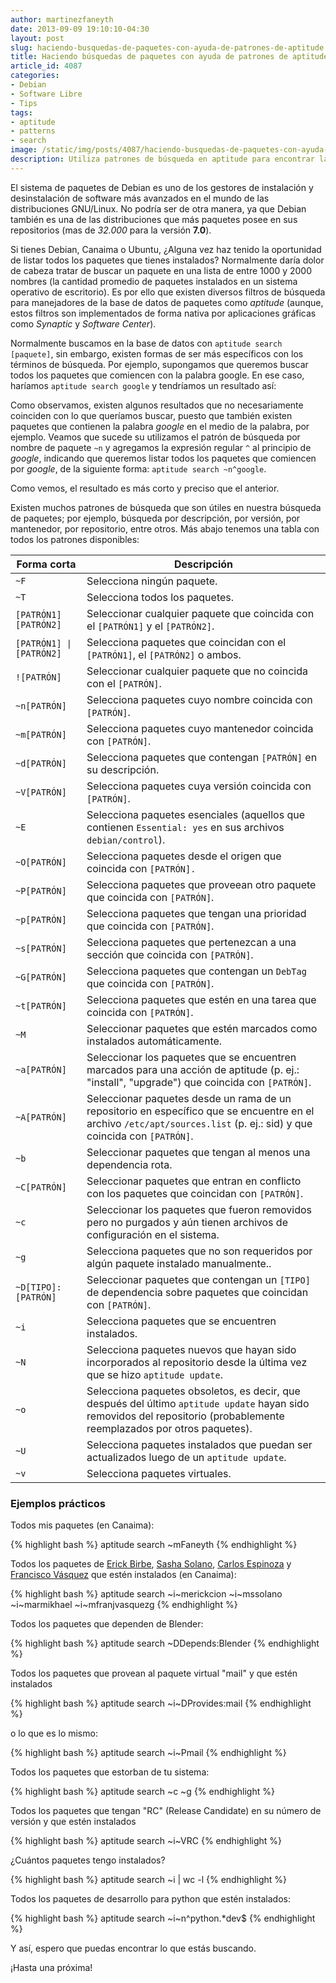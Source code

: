 ```yaml
---
author: martinezfaneyth
date: 2013-09-09 19:10:10-04:30
layout: post
slug: haciendo-busquedas-de-paquetes-con-ayuda-de-patrones-de-aptitude
title: Haciendo búsquedas de paquetes con ayuda de patrones de aptitude
article_id: 4087
categories:
- Debian
- Software Libre
- Tips
tags:
- aptitude
- patterns
- search
image: /static/img/posts/4087/haciendo-busquedas-de-paquetes-con-ayuda-de-patrones-de-aptitude__1.jpg
description: Utiliza patrones de búsqueda en aptitude para encontrar las cosas que buscas más rápido.
---
```


El sistema de paquetes de Debian es uno de los gestores de instalación y desinstalación de software más avanzados en el mundo de las distribuciones GNU/Linux. No podría ser de otra manera, ya que Debian también es una de las distribuciones que más paquetes posee en sus repositorios (mas de _32.000_ para la versión **7.0**).

Si tienes Debian, Canaima o Ubuntu, ¿Alguna vez haz tenido la oportunidad de listar todos los paquetes que tienes instalados? Normalmente daría dolor de cabeza tratar de buscar un paquete en una lista de entre 1000 y 2000 nombres (la cantidad promedio de paquetes instalados en un sistema operativo de escritorio). Es por ello que existen diversos filtros de búsqueda para manejadores de la base de datos de paquetes como _aptitude_ (aunque, estos filtros son implementados de forma nativa por aplicaciones gráficas como _Synaptic_ y _Software Center_).

Normalmente buscamos en la base de datos con `aptitude search [paquete]`, sin embargo, existen formas de ser más específicos con los términos de búsqueda. Por ejemplo, supongamos que queremos buscar todos los paquetes que comiencen con la palabra google. En ese caso, haríamos `aptitude search google` y tendríamos un resultado así:

<span class="figure figure-100" data-figure-src="http://huntingbears.com.ve/static/img/posts/4087/haciendo-busquedas-de-paquetes-con-ayuda-de-patrones-de-aptitude__2.jpg" data-figure-href="http://huntingbears.com.ve/static/img/posts/4087/haciendo-busquedas-de-paquetes-con-ayuda-de-patrones-de-aptitude__2.jpg"></span>

Como observamos, existen algunos resultados que no necesariamente coinciden con lo que queríamos buscar, puesto que también existen paquetes que contienen la palabra _google_ en el medio de la palabra, por ejemplo. Veamos que sucede su utilizamos el patrón de búsqueda por nombre de paquete `~n` y agregamos la expresión regular `^` al principio de _google_, indicando que queremos listar todos los paquetes que comiencen por _google_, de la siguiente forma: `aptitude search ~n^google`.

<span class="figure figure-100" data-figure-src="http://huntingbears.com.ve/static/img/posts/4087/haciendo-busquedas-de-paquetes-con-ayuda-de-patrones-de-aptitude__4.jpg" data-figure-href="http://huntingbears.com.ve/static/img/posts/4087/haciendo-busquedas-de-paquetes-con-ayuda-de-patrones-de-aptitude__4.jpg"></span>

Como vemos, el resultado es más corto y preciso que el anterior.

Existen muchos patrones de búsqueda que son útiles en nuestra búsqueda de paquetes; por ejemplo, búsqueda por descripción, por versión, por mantenedor, por repositorio, entre otros. Más abajo tenemos una tabla con todos los patrones disponibles:

|**Forma corta**|**Descripción**|
|---|---|
|`~F`|Selecciona ningún paquete.|
|`~T`|Selecciona todos los paquetes.|
|`[PATRÓN1] [PATRÓN2]`|Seleccionar cualquier paquete que coincida con el `[PATRÓN1]` y el `[PATRÓN2]`.|
|<code>[PATRÓN1] &#124; [PATRÓN2]</code>|Selecciona paquetes que coincidan con el `[PATRÓN1]`, el `[PATRÓN2]` o ambos.|
|`![PATRÓN]`|Seleccionar cualquier paquete que no coincida con el `[PATRÓN]`.|
|`~n[PATRÓN]`|Selecciona paquetes cuyo nombre coincida con `[PATRÓN]`.|
|`~m[PATRÓN]`|Selecciona paquetes cuyo mantenedor coincida con `[PATRÓN]`.|
|`~d[PATRÓN]`|Selecciona paquetes que contengan `[PATRÓN]` en su descripción.|
|`~V[PATRÓN]`|Selecciona paquetes cuya versión coincida con `[PATRÓN]`.|
|`~E`|Selecciona paquetes esenciales (aquellos que contienen `Essential: yes` en sus archivos `debian/control`).|
|`~O[PATRÓN]`|Selecciona paquetes desde el origen que coincida con `[PATRÓN].`|
|`~P[PATRÓN]`|Selecciona paquetes que proveean otro paquete que coincida con `[PATRÓN]`.|
|`~p[PATRÓN]`|Selecciona paquetes que tengan una prioridad que coincida con `[PATRÓN]`.|
|`~s[PATRÓN]`|Selecciona paquetes que pertenezcan a una sección que coincida con `[PATRÓN]`.|
|`~G[PATRÓN]`|Selecciona paquetes que contengan un `DebTag` que coincida con `[PATRÓN]`.|
|`~t[PATRÓN]`|Selecciona paquetes que estén en una tarea que coincida con `[PATRÓN]`.|
|`~M`|Seleccionar paquetes que estén marcados como instalados automáticamente.|
|`~a[PATRÓN]`|Seleccionar los paquetes que se encuentren marcados para una acción de aptitude (p. ej.: "install", "upgrade") que coincida con `[PATRÓN]`.|
|`~A[PATRÓN]`|Seleccionar paquetes desde un rama de un repositorio en específico que se encuentre en el archivo `/etc/apt/sources.list` (p. ej.: sid) y que coincida con `[PATRÓN]`.|
|`~b`|Seleccionar paquetes que tengan al menos una dependencia rota.|
|`~C[PATRÓN]`|Seleccionar paquetes que entran en conflicto con los paquetes que coincidan con `[PATRÓN]`.|
|`~c`|Seleccionar los paquetes que fueron removidos pero no purgados y aún tienen archivos de configuración en el sistema.|
|`~g`|Selecciona paquetes que no son requeridos por algún paquete instalado manualmente..|
|`~D[TIPO]:[PATRÓN]`|Seleccionar paquetes que contengan un `[TIPO]` de dependencia sobre paquetes que coincidan con `[PATRÓN]`.|
|`~i`|Selecciona paquetes que se encuentren instalados.|
|`~N`|Selecciona paquetes nuevos que hayan sido incorporados al repositorio desde la última vez que se hizo `aptitude update`.|
|`~o`|Selecciona paquetes obsoletos, es decir, que después del último `aptitude update` hayan sido removidos del repositorio (probablemente reemplazados por otros paquetes).|
|`~U`|Selecciona paquetes instalados que puedan ser actualizados luego de un `aptitude update`.|
|`~v`|Selecciona paquetes virtuales.|

### Ejemplos prácticos

Todos mis paquetes (en Canaima):

{% highlight bash %}
aptitude search ~mFaneyth
{% endhighlight %}

Todos los paquetes de [Erick Birbe](http://twitter.com/erickcion), [Sasha Solano](http://twitter.com/sasha_veronica), [Carlos Espinoza](http://twitter.com/armikhael) y [Francisco Vásquez](http://twitter.com/franjvasquezg) que estén instalados (en Canaima):

{% highlight bash %}
aptitude search ~i~merickcion ~i~mssolano ~i~marmikhael ~i~mfranjvasquezg
{% endhighlight %}

Todos los paquetes que dependen de Blender:

{% highlight bash %}
aptitude search ~DDepends:Blender
{% endhighlight %}

Todos los paquetes que provean al paquete virtual "mail" y que estén instalados

{% highlight bash %}
aptitude search ~i~DProvides:mail
{% endhighlight %}

o lo que es lo mismo:

{% highlight bash %}
aptitude search ~i~Pmail
{% endhighlight %}

Todos los paquetes que estorban de tu sistema:

{% highlight bash %}
aptitude search ~c ~g
{% endhighlight %}

Todos los paquetes que tengan "RC" (Release Candidate) en su número de versión y que estén instalados

{% highlight bash %}
aptitude search ~i~VRC
{% endhighlight %}

¿Cuántos paquetes tengo instalados?

{% highlight bash %}
aptitude search ~i | wc -l
{% endhighlight %}

Todos los paquetes de desarrollo para python que estén instalados:

{% highlight bash %}
aptitude search ~i~n^python.*dev$
{% endhighlight %}

Y así, espero que puedas encontrar lo que estás buscando.

¡Hasta una próxima!
